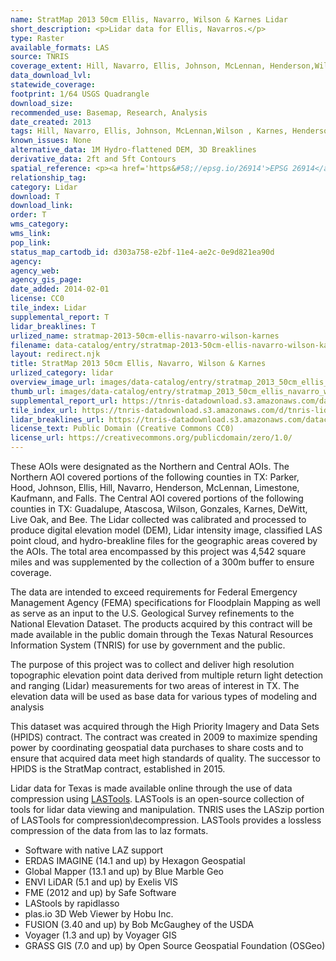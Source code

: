 ```yaml
---
name: StratMap 2013 50cm Ellis, Navarro, Wilson & Karnes Lidar
short_description: <p>Lidar data for Ellis, Navarros.</p>
type: Raster
available_formats: LAS
source: TNRIS
coverage_extent: Hill, Navarro, Ellis, Johnson, McLennan, Henderson,Wilson, Karnes
data_download_lvl:
statewide_coverage:
footprint: 1/64 USGS Quadrangle
download_size:
recommended_use: Basemap, Research, Analysis
date_created: 2013
tags: Hill, Navarro, Ellis, Johnson, McLennan,Wilson , Karnes, Henderson, Lidar, Point Cloud, LAS, Elevation, County, Historical
known_issues: None
alternative_data: 1M Hydro-flattened DEM, 3D Breaklines
derivative_data: 2ft and 5ft Contours
spatial_reference: <p><a href='https&#58;//epsg.io/26914'>EPSG 26914</a></p>
relationship_tag:
category: Lidar
download: T
download_link:
order: T
wms_category:
wms_link:
pop_link:
status_map_cartodb_id: d303a758-e2bf-11e4-ae2c-0e9d821ea90d
agency:
agency_web:
agency_gis_page:
date_added: 2014-02-01
license: CC0
tile_index: Lidar
supplemental_report: T
lidar_breaklines: T
urlized_name: stratmap-2013-50cm-ellis-navarro-wilson-karnes
filename: data-catalog/entry/stratmap-2013-50cm-ellis-navarro-wilson-karnes.md
layout: redirect.njk
title: StratMap 2013 50cm Ellis, Navarro, Wilson & Karnes
urlized_category: lidar
overview_image_url: images/data-catalog/entry/stratmap_2013_50cm_ellis_navarro_wilson_karnes_overview.jpg
thumb_url: images/data-catalog/entry/stratmap_2013_50cm_ellis_navarro_wilson_karnes_th.jpg
supplemental_report_url: https://tnris-datadownload.s3.amazonaws.com/datacatalog/supplemental_reports/stratmap_2013_50cm_ellis_navarro_wilson_karnes_supplementalreports.zip
tile_index_url: https://tnris-datadownload.s3.amazonaws.com/d/tnris-lidar/state/tx/tnris-lidar_tx.zip
lidar_breaklines_url: https://tnris-datadownload.s3.amazonaws.com/datacatalog/lidar_breaklines/stratmap_2013_50cm_ellis_navarro_wilson_karnes_breaklines.zip
license_text: Public Domain (Creative Commons CC0)
license_url: https://creativecommons.org/publicdomain/zero/1.0/
---
```


These AOIs were designated as the Northern and Central AOIs. The Northern AOI covered portions of the following counties in TX: Parker, Hood, Johnson, Ellis, Hill, Navarro, Henderson, McLennan, Limestone, Kaufmann, and Falls. The Central AOI covered portions of the following counties in TX: Guadalupe, Atascosa, Wilson, Gonzales, Karnes, DeWitt, Live Oak, and Bee. The Lidar collected was calibrated and processed to produce digital elevation model (DEM), Lidar intensity image, classified LAS point cloud, and hydro-breakline files for the geographic areas covered by the AOIs. The total area encompassed by this project was 4,542 square miles and was supplemented by the collection of a 300m buffer to ensure coverage.

The data are intended to exceed requirements for Federal Emergency Management Agency (FEMA) specifications for Floodplain Mapping as well as serve as an input to the U.S. Geological Survey refinements to the National Elevation Dataset. The products acquired by this contract will be made available in the public domain through the Texas Natural Resources Information System (TNRIS) for use by government and the public.

The purpose of this project was to collect and deliver high resolution topographic elevation point data derived from multiple return light detection and ranging (Lidar) measurements for two areas of interest in TX. The elevation data will be used as base data for various types of modeling and analysis

This dataset was acquired through the High Priority Imagery and Data Sets (HPIDS) contract. The contract was created in 2009 to maximize spending power by coordinating geospatial data purchases to share costs and to ensure that acquired data meet high standards of quality. The successor to HPIDS is the StratMap contract, established in 2015.

Lidar data for Texas is made available online through the use of data compression using [LASTools](https://rapidlasso.com/lastools/). LASTools is an open-source collection of tools for lidar data viewing and manipulation. TNRIS uses the LASzip portion of LASTools for compression\decompression. LASTools provides a lossless compression of the data from las to laz formats.

- Software with native LAZ support
- ERDAS IMAGINE (14.1 and up) by Hexagon Geospatial
- Global Mapper (13.1 and up) by Blue Marble Geo
- ENVI LiDAR (5.1 and up) by Exelis VIS
- FME (2012 and up) by Safe Software
- LAStools by rapidlasso
- plas.io 3D Web Viewer by Hobu Inc.
- FUSION (3.40 and up) by Bob McGaughey of the USDA
- Voyager (1.3 and up) by Voyager GIS
- GRASS GIS (7.0 and up) by Open Source Geospatial Foundation (OSGeo)
